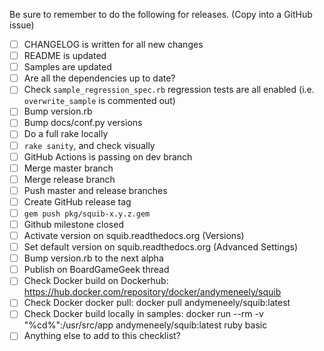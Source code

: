Be sure to remember to do the following for releases. (Copy into a GitHub issue)

 - [ ] CHANGELOG is written for all new changes
 - [ ] README is updated
 - [ ] Samples are updated
 - [ ] Are all the dependencies up to date?
 - [ ] Check `sample_regression_spec.rb` regression tests are all enabled (i.e. `overwrite_sample` is commented out)
 - [ ] Bump version.rb
 - [ ] Bump docs/conf.py versions
 - [ ] Do a full rake locally
 - [ ] `rake sanity`, and check visually
 - [ ] GitHub Actions is passing on dev branch
 - [ ] Merge master branch
 - [ ] Merge release branch
 - [ ] Push master and release branches
 - [ ] Create GitHub release tag
 - [ ] `gem push pkg/squib-x.y.z.gem`
 - [ ] Github milestone closed
 - [ ] Activate version on squib.readthedocs.org (Versions)
 - [ ] Set default version on squib.readthedocs.org (Advanced Settings)
 - [ ] Bump version.rb to the next alpha
 - [ ] Publish on BoardGameGeek thread
 - [ ] Check Docker build on Dockerhub: https://hub.docker.com/repository/docker/andymeneely/squib
 - [ ] Check Docker docker pull: docker pull andymeneely/squib:latest
 - [ ] Check Docker build locally in samples: docker run --rm -v "%cd%":/usr/src/app andymeneely/squib:latest ruby basic
 - [ ] Anything else to add to this checklist?